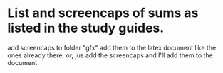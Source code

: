 # List and screencaps of sums as listed in the study guides.
add screencaps to folder "gfx"
add them to the latex document like the ones already there. 
or, jus add the screencaps and I'll add them to the document
